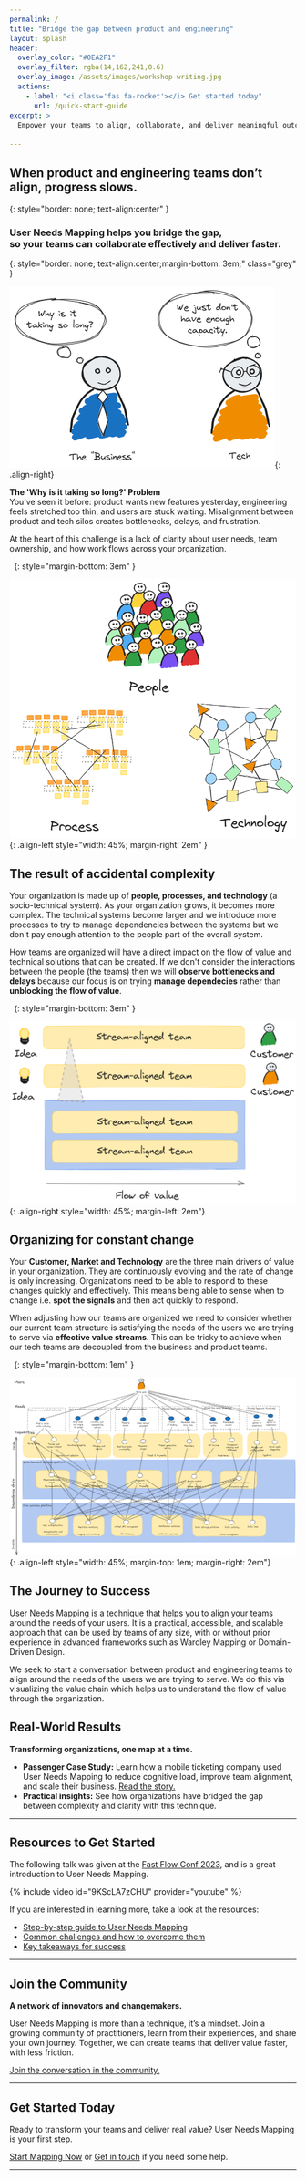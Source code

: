 ```yaml
---
permalink: /
title: "Bridge the gap between product and engineering"
layout: splash
header: 
  overlay_color: "#0EA2F1"
  overlay_filter: rgba(14,162,241,0.6)
  overlay_image: /assets/images/workshop-writing.jpg
  actions: 
    - label: "<i class='fas fa-rocket'></i> Get started today"
      url: /quick-start-guide
excerpt: > 
  Empower your teams to align, collaborate, and deliver meaningful outcomes faster.

---
```


## When product and engineering teams don’t align, progress slows.
{: style="border: none; text-align:center" }

### User Needs Mapping helps you bridge the gap, <br>so your teams can collaborate effectively and deliver faster.
{: style="border: none; text-align:center;margin-bottom: 3em;" class="grey" }

![The business and tech bridge problem](/assets/images/business-tech-bridge.png){: .align-right}

**The 'Why is it taking so long?' Problem**  
You’ve seen it before: product wants new features yesterday, engineering feels stretched too thin, and users are stuck waiting. Misalignment between product and tech silos creates bottlenecks, delays, and frustration.

At the heart of this challenge is a lack of clarity about user needs, team ownership, and how work flows across your organization.

&nbsp;
{: style="margin-bottom: 3em" }

![People, Process and Technology](/assets/images/people-process-tech.png){: .align-left style="width: 45%; margin-right: 2em" }

## The result of accidental complexity

Your organization is made up of **people, processes, and technology** (a socio-technical system). As your organization grows, it becomes more complex. The technical systems become larger and we introduce more processes to try to manage dependencies between the systems but we don't pay enough attention to the people part of the overall system.

How teams are organized will have a direct impact on the flow of value and technical solutions that can be created. If we don't consider the interactions between the people (the teams) then we will **observe bottlenecks and delays** because our focus is on trying **manage dependecies** rather than **unblocking the flow of value**.

&nbsp;
{: style="margin-bottom: 3em" }

![Organizing around value streams](/assets/images/aligning-teams-for-value.png){: .align-right style="width: 45%; margin-left: 2em"}

## Organizing for constant change

Your **Customer, Market and Technology** are the three main drivers of value in your organization. They are continuously evolving and the rate of change is only increasing. Organizations need to be able to respond to these changes quickly and effectively. This means being able to sense when to change i.e. **spot the signals** and then act quickly to respond.

When adjusting how our teams are organized we need to consider whether our current team structure is satisfying the needs of the users we are trying to serve via **effective value streams**. This can be tricky to achieve when our tech teams are decoupled from the business and product teams.

&nbsp;
{: style="margin-bottom: 1em" }

![Example of a user needs map drawn with Excalidraw](/assets/images/Movie-goer-full-user-needs-map.png){: .align-left style="width: 45%; margin-top: 1em; margin-right: 2em"}

## The Journey to Success

User Needs Mapping is a technique that helps you to align your teams around the needs of your users. It is a practical, accessible, and scalable approach that can be used by teams of any size, with or without prior experience in advanced frameworks such as Wardley Mapping or Domain-Driven Design.

We seek to start a conversation between product and engineering teams to align around the needs of the users we are trying to serve. We do this via visualizing the value chain which helps us to understand the flow of value through the organization.

## Real-World Results

**Transforming organizations, one map at a time.**

- **Passenger Case Study:** Learn how a mobile ticketing company used User Needs Mapping to reduce cognitive load, improve team alignment, and scale their business. [Read the story.](/articles/2025-01-02-unm04-case-study-passenger/)
- **Practical insights:** See how organizations have bridged the gap between complexity and clarity with this technique.

---

## Resources to Get Started

The following talk was given at the [Fast Flow Conf 2023](https://fastflowconf.com/), and is a great introduction to User Needs Mapping.

{% include video id="9KScLA7zCHU" provider="youtube" %}

If you are interested in learning more, take a look at the resources:

- [Step-by-step guide to User Needs Mapping](/docs/introduction-to-user-needs-mapping/)
- [Common challenges and how to overcome them](/docs/challenges-overview)
- [Key takeaways for success](/articles/2025-01-02-unm07-key-takeaways-user-needs-mapping/)

---

## Join the Community

**A network of innovators and changemakers.**

User Needs Mapping is more than a technique, it’s a mindset. Join a growing community of practitioners, learn from their experiences, and share your own journey. Together, we can create teams that deliver value faster, with less friction.

[Join the conversation in the community.](/community)

---

## Get Started Today

Ready to transform your teams and deliver real value? User Needs Mapping is your first step.

[Start Mapping Now](/quick-start-guide) or [Get in touch](/contact) if you need some help.

---
